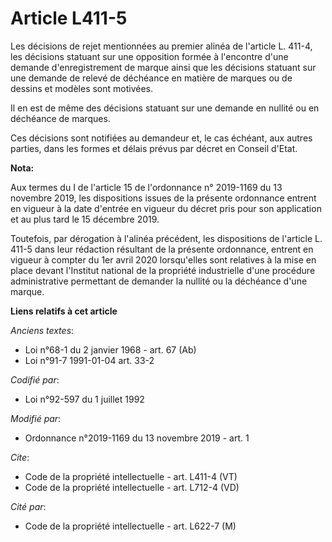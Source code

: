 # Article L411-5

Les décisions de rejet mentionnées au premier alinéa de l'article L. 411-4, les décisions statuant sur une opposition formée
à l'encontre d'une demande d'enregistrement de marque ainsi que les décisions statuant sur une demande de relevé de déchéance
en matière de marques ou de dessins et modèles sont motivées.

Il en est de même des décisions statuant sur une demande en nullité ou en déchéance de marques.

Ces décisions sont notifiées au demandeur et, le cas échéant, aux autres parties, dans les formes et délais prévus par décret
en Conseil d'Etat.

**Nota:**

Aux termes du I de l'article 15 de l'ordonnance n° 2019-1169 du 13 novembre 2019, les dispositions issues de la présente
ordonnance entrent en vigueur à la date d'entrée en vigueur du décret pris pour son application et au plus tard le 15
décembre 2019.

Toutefois, par dérogation à l'alinéa précédent, les dispositions de l'article L. 411-5 dans leur rédaction résultant de la
présente ordonnance, entrent en vigueur à compter du 1er avril 2020 lorsqu'elles sont relatives à la mise en place devant
l'Institut national de la propriété industrielle d'une procédure administrative permettant de demander la nullité ou la
déchéance d'une marque.

**Liens relatifs à cet article**

_Anciens textes_:

  - Loi n°68-1 du 2 janvier 1968 - art. 67 (Ab)
  - Loi n°91-7 1991-01-04 art. 33-2

_Codifié par_:

  - Loi n°92-597 du 1 juillet 1992

_Modifié par_:

  - Ordonnance n°2019-1169 du 13 novembre 2019 - art. 1

_Cite_:

  - Code de la propriété intellectuelle - art. L411-4 (VT)
  - Code de la propriété intellectuelle - art. L712-4 (VD)

_Cité par_:

  - Code de la propriété intellectuelle - art. L622-7 (M)
